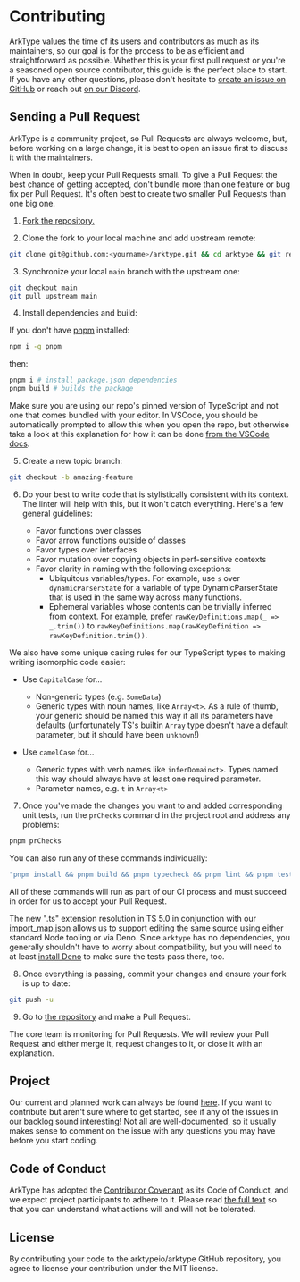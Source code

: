 # Contributing

ArkType values the time of its users and contributors as much as its maintainers, so our goal is for the process to be as efficient and straightforward as possible. Whether this is your first pull request or you're a seasoned open source contributor, this guide is the perfect place to start. If you have any other questions, please don't hesitate to [create an issue on GitHub](https://github.com/arktypeio/arktype/issues/new) or reach out [on our Discord](https://discord.gg/WSNF3Kc4xh).

## Sending a Pull Request

ArkType is a community project, so Pull Requests are always welcome, but, before working on a large change, it is best to open an issue first to discuss it with the maintainers.

When in doubt, keep your Pull Requests small. To give a Pull Request the best chance of getting accepted, don't bundle more than one feature or bug fix per Pull Request. It's often best to create two smaller Pull Requests than one big one.

1. [Fork the repository.](https://help.github.com/en/github/getting-started-with-github/fork-a-repo)

2. Clone the fork to your local machine and add upstream remote:

```sh
git clone git@github.com:<yourname>/arktype.git && cd arktype && git remote add upstream git@github.com:arktypeio/arktype.git
```

3. Synchronize your local `main` branch with the upstream one:

```sh
git checkout main
git pull upstream main
```

4. Install dependencies and build:

If you don't have [pnpm](https://pnpm.io/) installed:

```sh
npm i -g pnpm
```

then:

```sh
pnpm i # install package.json dependencies
pnpm build # builds the package
```

Make sure you are using our repo's pinned version of TypeScript and not one that comes bundled with your editor. In VSCode, you should be automatically prompted to allow this when you open the repo, but otherwise take a look at this explanation for how it can be done [from the VSCode docs](https://code.visualstudio.com/docs/typescript/typescript-compiling#_using-the-workspace-version-of-typescript).

5. Create a new topic branch:

```sh
git checkout -b amazing-feature
```

6. Do your best to write code that is stylistically consistent with its context. The linter will help with this, but it won't catch everything. Here's a few general guidelines:

    - Favor functions over classes
    - Favor arrow functions outside of classes
    - Favor types over interfaces
    - Favor mutation over copying objects in perf-sensitive contexts
    - Favor clarity in naming with the following exceptions:
        - Ubiquitous variables/types. For example, use `s` over `dynamicParserState` for a variable of type DynamicParserState that is used in the same way across many functions.
        - Ephemeral variables whose contents can be trivially inferred from context. For example, prefer `rawKeyDefinitions.map(_ => _.trim())` to `rawKeyDefinitions.map(rawKeyDefinition => rawKeyDefinition.trim())`.

We also have some unique casing rules for our TypeScript types to making writing isomorphic code easier:

-   Use `CapitalCase` for...

    -   Non-generic types (e.g. `SomeData`)
    -   Generic types with noun names, like `Array<t>`. As a rule of thumb, your generic should be named this way if all its parameters have defaults (unfortunately TS's builtin `Array` type doesn't have a default parameter, but it should have been `unknown`!)

-   Use `camelCase` for...

    -   Generic types with verb names like `inferDomain<t>`. Types named this way should always have at least one required parameter.
    -   Parameter names, e.g. `t` in `Array<t>`

7. Once you've made the changes you want to and added corresponding unit tests, run the `prChecks` command in the project root and address any problems:

```sh
pnpm prChecks
```

You can also run any of these commands individually:

```sh @lineFrom:package.json:scripts/prChecks =>{?}
"pnpm install && pnpm build && pnpm typecheck && pnpm lint && pnpm testRepo && pnpm docgen && pnpm buildSite"
```

All of these commands will run as part of our CI process and must succeed in order for us to accept your Pull Request.

The new ".ts" extension resolution in TS 5.0 in conjunction with our [import_map.json](./dev/configs/import_map.json) allows us to support editing the same source using either standard Node tooling or via Deno. Since `arktype` has no dependencies, you generally shouldn't have to worry about compatibility, but you will need to at least [install Deno](https://deno.land/manual/getting_started/installation) to make sure the tests pass there, too.

8. Once everything is passing, commit your changes and ensure your fork is up to date:

```sh
git push -u
```

9. Go to [the repository](https://github.com/arktypeio/arktype) and make a Pull Request.

The core team is monitoring for Pull Requests. We will review your Pull Request and either merge it, request changes to it, or close it with an explanation.

## Project

Our current and planned work can always be found [here](https://github.com/arktypeio/arktype/projects/1). If you want to contribute but aren't sure where to get started, see if any of the issues in our backlog sound interesting! Not all are well-documented, so it usually makes sense to comment on the issue with any questions you may have before you start coding.

## Code of Conduct

ArkType has adopted the [Contributor Covenant](https://www.contributor-covenant.org/) as its Code of Conduct, and we expect project participants to adhere to it.
Please read [the full text](/dev/CODE_OF_CONDUCT.md) so that you can understand what actions will and will not be tolerated.

## License

By contributing your code to the arktypeio/arktype GitHub repository, you agree to license your contribution under the MIT license.
